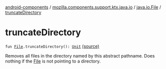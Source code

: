 [android-components](../../index.md) / [mozilla.components.support.ktx.java.io](../index.md) / [java.io.File](index.md) / [truncateDirectory](./truncate-directory.md)

# truncateDirectory

`fun `[`File`](https://developer.android.com/reference/java/io/File.html)`.truncateDirectory(): `[`Unit`](https://kotlinlang.org/api/latest/jvm/stdlib/kotlin/-unit/index.html) [(source)](https://github.com/mozilla-mobile/android-components/blob/master/components/support/ktx/src/main/java/mozilla/components/support/ktx/java/io/File.kt#L13)

Removes all files in the directory named by this abstract pathname. Does nothing if the [File](https://developer.android.com/reference/java/io/File.html) is not pointing to
a directory.

